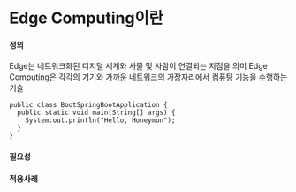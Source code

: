 # Edge Computing이란


#### 정의
Edge는 네트워크화된 디지털 세계와 사물 및 사람이 연결되는 지점을 의미
Edge Computing은 각각의 기기와 가까운 네트워크의 가장자리에서 컴퓨팅 기능을 수행하는 기술

```
public class BootSpringBootApplication {
  public static void main(String[] args) {
    System.out.println("Hello, Honeymon");
  }
}
```

#### 필요성



#### 적용사례
